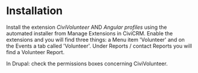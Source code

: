 # Installation

Install the extension *CiviVolunteer* AND *Angular profiles* using the
automated installer from Manage Extensions in CiviCRM. Enable the
extensions and you will find three things: a Menu item 'Volunteer' and
on the Events a tab called 'Volunteer'. Under Reports / contact Reports
you will find a Volunteer Report.

In Drupal: check the permissions boxes concerning CiviVolunteer.
